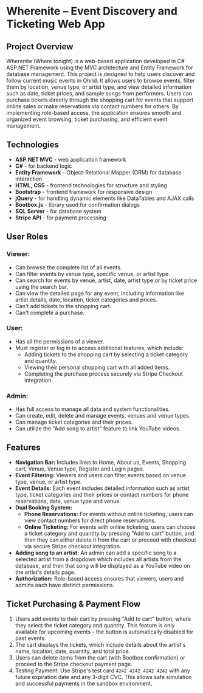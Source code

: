 # Wherenite – Event Discovery and Ticketing Web App

## Project Overview
Wherenite (Where tonight) is a web-based application developed in C# ASP.NET Framework using the MVC architecture and Entity Framework for database management. This project is designed to help users discover and follow current music events in Ohrid. It allows users to browse events, filter them by location, venue type, or artist type, and view detailed information such as date, ticket prices, and sample songs from performers. Users can purchase tickets directly through the shopping cart for events that support online sales or make reservations via contact numbers for others. By implementing role-based access, the application ensures smooth and organized event browsing, ticket purchasing, and efficient event management.

## Technologies 
- <b>ASP.NET MVC</b> - web application framework
- <b>C#</b> - for backend logic
- <b>Entity Framework</b> - Object-Relational Mapper (ORM) for database interaction
- <b>HTML, CSS</b> - frontend technologies for structure and styling
- <b>Bootstrap</b> - frontend framework for responsive design
- <b>jQuery</b> - for handling dynamic elements like DataTables and AJAX calls
- <b>Bootbox.js</b> - library used for confirmation dialogs
- <b>SQL Server</b> - for database system
- <b>Stripe API</b> - for payment processing

## User Roles 
### Viewer: 
- Can browse the complete list of all events.
- Can filter events by venue type, specific venue, or artist type.
- Can search for events by venue, artist, date, artist type or by ticket price using the search bar.
- Can view the detailed page for any event, including information like artist details, date, location, ticket categories and prices.
- Can't add tickets to the shopping cart.
- Can't complete a purchase.

### User: 
- Has all the permissions of a viewer.
- Must register or log in to access additional features, which include:
  - Adding tickets to the shopping cart by selecting a ticket category and quantity.
  - Viewing their personal shopping cart with all added items.
  - Completing the purchase process securely via Stripe Checkout integration.

### Admin:
- Has full access to manage all data and system functionalities.
- Can create, edit, delete and manage events, venues and venue types.
- Can manage ticket categories and their prices.
- Can utilize the "Add song to artist" feature to link YouTube videos.

## Features
- <b>Navigation Bar:</b> Includes links to Home, About us, Events, Shopping cart, Venue, Venue type, Register and Login pages.
- <b>Event Filtering:</b> Viewers and users can filter events based on venue type, venue, or artist type.
- <b>Event Details:</b> Each event includes detailed information such as artist type, ticket categories and their prices or contact numbers for phone reservations, date, venue type and venue.
- <b>Dual Booking System:</b>
  - <b>Phone Reservations:</b> For events without online ticketing, users can view contact numbers for direct phone reservations.
  - <b>Online Ticketing:</b> For events with online ticketing, users can choose a ticket category and quantity by pressing "Add to cart" button, and then they can either delete it from the cart or proceed with checkout via secure Stripe checkout integration.
- <b>Adding song to an artist:</b> An admin can add a specific song to a selected artist from a dropdown which includes all artists from the database, and then that song will be displayed as a YouTube video on the artist's details page.
- <b>Authorization:</b> Role-based access ensures that viewers, users and admins each have distinct permissions.

## Ticket Purchasing & Payment Flow
1. Users add events to their cart by pressing "Add to cart" button, where they select the ticket category and quantity. This feature is only available for upcoming events - the button is automatically disabled for past events.
2. The cart displays the tickets, which include details about the artist's name, location, date, quantity, and total price.
3. Users can delete items from the cart (with Bootbox confirmation) or proceed to the Stripe checkout payment page.
4. Testing Payment: Use Stripe's test card `4242 4242 4242 4242` with any future expiration date and any 3-digit CVC. This allows safe simulation and successful payments in the sandbox environment.


